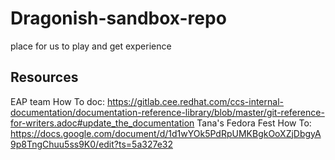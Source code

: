 # Dragonish-sandbox-repo
place for us to play and get experience


## Resources
EAP team How To doc: https://gitlab.cee.redhat.com/ccs-internal-documentation/documentation-reference-library/blob/master/git-reference-for-writers.adoc#update_the_documentation
Tana's Fedora Fest How To: https://docs.google.com/document/d/1d1wYOk5PdRpUMKBgkOoXZjDbgyA9p8TngChuu5ss9K0/edit?ts=5a327e32
